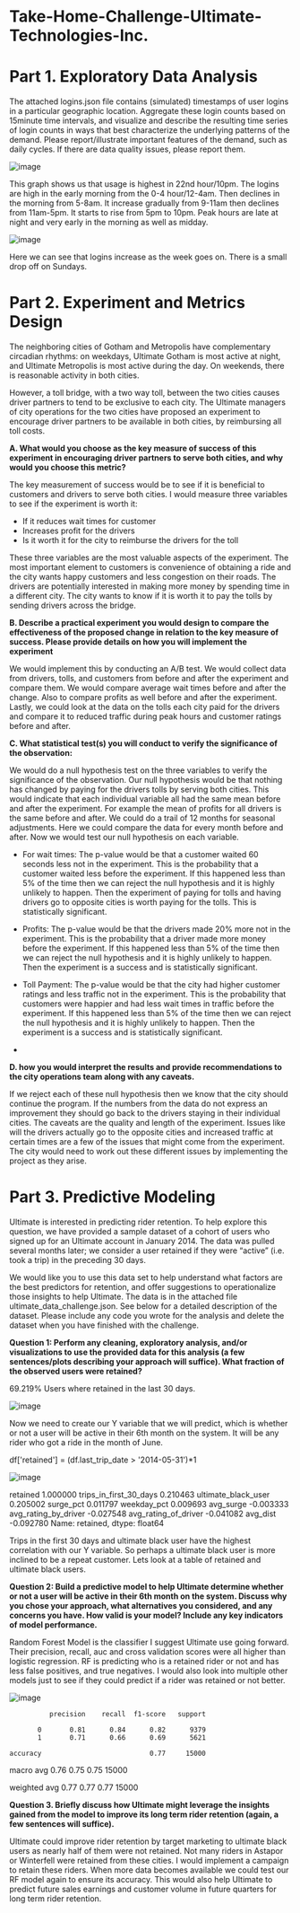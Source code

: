 # Take-Home-Challenge-Ultimate-Technologies-Inc.

# Part 1. Exploratory Data Analysis

The attached logins.json file contains (simulated) timestamps of user logins in a particular geographic location. Aggregate these login counts based on 15minute time intervals, and visualize and describe the resulting time series of login counts in ways that best characterize the underlying patterns of the demand. Please report/illustrate important features of the demand, such as daily cycles. If there are data quality issues, please report them.


![image](https://user-images.githubusercontent.com/86930309/218026384-08458b14-e8b1-4576-83c6-833a6ea3225b.png)

This graph shows us that usage is highest in 22nd hour/10pm. The logins are high in the early morning from the 0-4 hour/12-4am. Then declines in the morning from 5-8am. It increase gradually from 9-11am then declines from 11am-5pm. It starts to rise from 5pm to 10pm. Peak hours are late at night and very early in the morning as well as midday.

![image](https://user-images.githubusercontent.com/86930309/218025974-3fd99884-02bc-4a5d-a208-3d5caef53312.png)

Here we can see that logins increase as the week goes on. There is a small drop off on Sundays.

# Part 2. Experiment and Metrics Design

The neighboring cities of Gotham and Metropolis have complementary circadian rhythms: on weekdays, Ultimate Gotham is most active at night, and Ultimate Metropolis is most active during the day. On weekends, there is reasonable activity in both cities.

However, a toll bridge, with a two way toll, between the two cities causes driver partners to tend to be exclusive to each city. The Ultimate managers of city operations for the two cities have proposed an experiment to encourage driver partners to be available in both cities, by reimbursing all toll costs.

**A. What would you choose as the key measure of success of this experiment in encouraging driver partners to serve both cities, and why would you choose this metric?**

The key measurement of success would be to see if it is beneficial to customers and drivers to serve both cities. I would measure three variables to see if the experiment is worth it:

- If it reduces wait times for customer
- Increases profit for the drivers
- Is it worth it for the city to reimburse the drivers for the toll

These three variables are the most valuable aspects of the experiment. The most important element to customers is convenience of obtaining a ride and the city wants happy customers and less congestion on their roads. The drivers are potentially interested in making more money by spending time in a different city. The city wants to know if it is worth it to pay the tolls by sending drivers across the bridge.

**B. Describe a practical experiment you would design to compare the effectiveness of the proposed change in relation to the key measure of success. Please provide details on how you will implement the experiment**

We would implement this by conducting an A/B test. We would collect data from drivers, tolls, and customers from before and after the experiment and compare them. We would compare average wait times before and after the change. Also to compare profits as well before and after the experiment. Lastly, we could look at the data on the tolls each city paid for the drivers and compare it to reduced traffic during peak hours and customer ratings before and after.

**C. What statistical test(s) you will conduct to verify the significance of the observation:**

We would do a null hypothesis test on the three variables to verify the significance of the observation. Our null hypothesis would be that nothing has changed by paying for the drivers tolls by serving both cities. This would indicate that each individual variable all had the same mean before and after the experiment. For example the mean of profits for all drivers is the same before and after. We could do a trail of 12 months for seasonal adjustments. Here we could compare the data for every month before and after. Now we would test our null hypothesis on each variable.

- For wait times: The p-value would be that a customer waited 60 seconds less not in the experiment. This is the probability that a customer waited less before the experiment. If this happened less than 5% of the time then we can reject the null hypothesis and it is highly unlikely to happen. Then the experiment of paying for tolls and having drivers go to opposite cities is worth paying for the tolls. This is statistically significant.

- Profits: The p-value would be that the drivers made 20% more not in the experiment. This is the probability that a driver made more money before the experiment. If this happened less than 5% of the time then we can reject the null hypothesis and it is highly unlikely to happen. Then the experiment is a success and is statistically significant.

- Toll Payment: The p-value would be that the city had higher customer ratings and less traffic not in the experiment. This is the probability that customers were happier and had less wait times in traffic before the experiment. If this happened less than 5% of the time then we can reject the null hypothesis and it is highly unlikely to happen. Then the experiment is a success and is statistically significant.
- 
**D. how you would interpret the results and provide recommendations to the city operations team along with any caveats.**

If we reject each of these null hypothesis then we know that the city should continue the program. If the numbers from the data do not express an improvement they should go back to the drivers staying in their individual cities. The caveats are the quality and length of the experiment. Issues like will the drivers actually go to the opposite cities and increased traffic at certain times are a few of the issues that might come from the experiment. The city would need to work out these different issues by implementing the project as they arise.

# Part 3. Predictive Modeling

Ultimate is interested in predicting rider retention. To help explore this question, we have provided a sample dataset of a cohort of users who signed up for an Ultimate account in January 2014. The data was pulled several months later; we consider a user retained if they were “active” (i.e. took a trip) in the preceding 30 days.

We would like you to use this data set to help understand what factors are the best predictors for retention, and offer suggestions to operationalize those insights to help Ultimate. The data is in the attached file ultimate_data_challenge.json. See below for a detailed description of the dataset. Please include any code you wrote for the analysis and delete the dataset when you have finished with the challenge.

**Question 1: Perform any cleaning, exploratory analysis, and/or visualizations to use the provided data for this analysis (a few sentences/plots describing your approach will suffice). What fraction of the observed users were retained?**

69.219% Users where retained in the last 30 days.

![image](https://user-images.githubusercontent.com/86930309/220007165-5ff7351f-022e-478b-8b72-84fbdb626461.png)

Now we need to create our Y variable that we will predict, which is whether or not a user will be active in their 6th month on the system. It will be any rider who got a ride in the month of June.

df['retained'] = (df.last_trip_date > '2014-05-31')*1

![image](https://user-images.githubusercontent.com/86930309/220006506-3f2418e7-be90-4729-936f-ec96a16d4502.png)

retained                  1.000000
trips_in_first_30_days    0.210463
ultimate_black_user       0.205002
surge_pct                 0.011797
weekday_pct               0.009693
avg_surge                -0.003333
avg_rating_by_driver     -0.027548
avg_rating_of_driver     -0.041082
avg_dist                 -0.092780
Name: retained, dtype: float64

Trips in the first 30 days and ultimate black user have the highest correlation with our Y variable. So perhaps a ultimate black user is more inclined to be a repeat customer. Lets look at a table of retained and ultimate black users.


**Question 2: Build a predictive model to help Ultimate determine whether or not a user will be active in their 6th month on the system. Discuss why you chose your approach, what alternatives you considered, and any concerns you have. How valid is your model? Include any key indicators of model performance.**

Random Forest Model is the classifier I suggest Ultimate use going forward. Their precision, recall, auc and cross validation scores were all higher than logistic regression. RF is predicting who is a retained rider or not and has less false positives, and true negatives. I would also look into multiple other models just to see if they could predict if a rider was retained or not better.

![image](https://user-images.githubusercontent.com/86930309/220006859-be83e19d-ecdd-41c9-bebc-a6048be2e922.png)
   
             
              precision    recall  f1-score   support

           0       0.81      0.84      0.82      9379
           1       0.71      0.66      0.69      5621

    accuracy                           0.77     15000
    
   macro avg       0.76      0.75      0.75     15000
   
weighted avg       0.77      0.77      0.77     15000

**Question 3. Briefly discuss how Ultimate might leverage the insights gained from the model to improve its long term rider retention (again, a few sentences will suffice).**

Ultimate could improve rider retention by target marketing to ultimate black users as nearly half of them were not retained. Not many riders in Astapor or Winterfell were retained from these cities. I would implement a campaign to retain these riders. When more data becomes available we could test our RF model again to ensure its accuracy. This would also help Ultimate to predict future sales earnings and customer volume in future quarters for long term rider retention.
